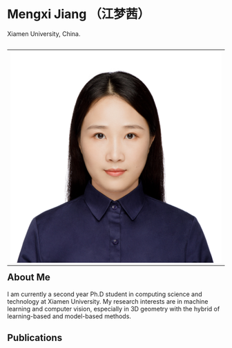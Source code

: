 # Mengxi Jiang （江梦茜）
Xiamen University, China.

<table border="0" align="right">
  <tr>
    <td width="25%">
      <img src="/jiangmengxi.jpg" width="100%"> 
    </td>
  </tr>
</table>

## About Me
I am currently a second year Ph.D student in computing science and technology at Xiamen University. My research interests are in machine learning and computer vision, especially in 3D geometry with the hybrid of learning-based and model-based methods.
## Publications
